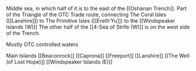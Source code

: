 Middle sea, in which half of it is to the east of the [[Oshanan Trench]].  Part of the Triangle of the OTC Trade route, connecting The Coral Isles ([[Lanshire]]) to The Primitive Isles ([[Ereth’Yu]]) to the [[Windspeaker Islands (W)]]  The other half of the [[4-Sea of Strife (W)]] is on the west side of the Trench.

Mostly OTC controlled waters

Main Islands
[[Beaconrock]]
[[Caprona]]
[[Freeport]]
[[Lanshire]]
[[The Well (of Lost Hope)]]
[[Windspeaker Islands (E)]]
